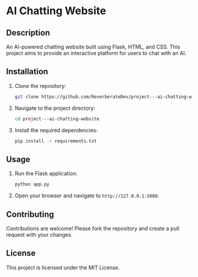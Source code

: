 # AI Chatting Website

## Description
An AI-powered chatting website built using Flask, HTML, and CSS. This project aims to provide an interactive platform for users to chat with an AI.

## Installation
1. Clone the repository:
   ```bash
   git clone https://github.com/ReverberateDev/project---ai-chatting-website.git
   ```
2. Navigate to the project directory:
   ```bash
   cd project---ai-chatting-website
   ```
3. Install the required dependencies:
   ```bash
   pip install -r requirements.txt
   ```

## Usage
1. Run the Flask application:
   ```bash
   python app.py
   ```
2. Open your browser and navigate to `http://127.0.0.1:5000`.

## Contributing
Contributions are welcome! Please fork the repository and create a pull request with your changes.

## License
This project is licensed under the MIT License.
